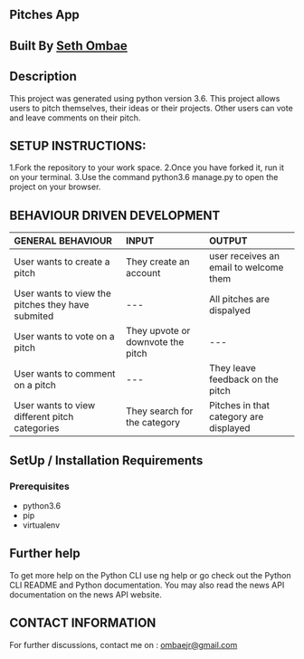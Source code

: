 ## Pitches App

## Built By [Seth Ombae](https://github.com/ombae/)

## Description
This project was generated using python version 3.6. This project allows users to pitch themselves, their ideas or their projects. Other users can vote and leave comments on their pitch.
## SETUP INSTRUCTIONS:
1.Fork the repository to your work space.
2.Once you have forked it, run it on your terminal.
3.Use the command python3.6 manage.py to open the project on your browser.
## BEHAVIOUR DRIVEN DEVELOPMENT
| GENERAL BEHAVIOUR | INPUT | OUTPUT|
|:------------------|:--------|:-----------|
|User wants to create a pitch| They create an account |user receives an email to welcome them|
|User wants to view the pitches they have submited| --- |All pitches are dispalyed|
|User wants to vote on a pitch| They upvote or downvote the pitch |---|
|User wants to comment on a pitch| --- |They leave feedback on the pitch|
|User wants to view different pitch categories| They search for the category |Pitches in that category are displayed|

## SetUp / Installation Requirements
### Prerequisites
* python3.6
* pip
* virtualenv

## Further help
To get more help on the Python CLI use ng help or go check out the Python CLI README and Python documentation. You may also read the news API documentation on the news API website.
## CONTACT INFORMATION
For further discussions, contact me on : ombaejr@gmail.com
